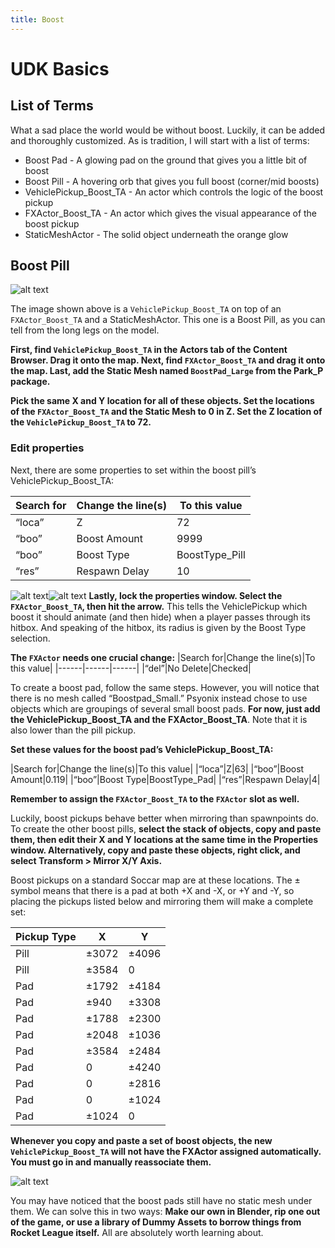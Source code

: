 ```yaml
---
title: Boost
---
```

# UDK Basics

## List of Terms

What a sad place the world would be without boost. Luckily, it can be added and thoroughly customized. As is tradition, I will start with a list of terms:

* Boost Pad - A glowing pad on the ground that gives you a little bit of boost
* Boost Pill - A hovering orb that gives you full boost (corner/mid boosts)
* VehiclePickup_Boost_TA - An actor which controls the logic of the boost pickup
* FXActor_Boost_TA - An actor which gives the visual appearance of the boost pickup
* StaticMeshActor - The solid object underneath the orange glow

## Boost Pill

![alt text](~@images/UDK/basics/image143.png "I wish it looked like this in game")

The image shown above is a `VehiclePickup_Boost_TA` on top of an `FXActor_Boost_TA` and a StaticMeshActor. This one is a Boost Pill, as you can tell from the long legs on the model.

**First, find `VehiclePickup_Boost_TA` in the Actors tab of the Content Browser. Drag it onto the map. Next, find `FXActor_Boost_TA` and drag it onto the map. Last, add the Static Mesh named `BoostPad_Large` from the Park_P package.**

**Pick the same X and Y location for all of these objects. Set the locations of the `FXActor_Boost_TA` and the Static Mesh to 0 in Z. Set the Z location of the `VehiclePickup_Boost_TA` to 72.**

### Edit properties

Next, there are some properties to set within the boost pill’s VehiclePickup_Boost_TA:

|Search for|Change the line(s)|To this value|
|------|------|------|
|“loca”| Z | 72 |
|“boo” |Boost Amount| 9999|
|“boo” | Boost Type| BoostType_Pill|
|“res” |Respawn Delay|10|

![alt text](~@images/UDK/basics/image21.png)![alt text](~@images/UDK/basics/image48.png)
**Lastly, lock the properties window. Select the `FXActor_Boost_TA`, then hit the arrow.** This tells the VehiclePickup which boost it should animate (and then hide) when a player passes through its hitbox. And speaking of the hitbox, its radius is given by the Boost Type selection.

**The `FXActor` needs one crucial change:**
|Search for|Change the line(s)|To this value|
|------|------|------|
|“del”|No Delete|Checked|

To create a boost pad, follow the same steps. However, you will notice that there is no mesh called “Boostpad_Small.” Psyonix instead chose to use objects which are groupings of several small boost pads. **For now, just add the VehiclePickup_Boost_TA and the FXActor_Boost_TA**. Note that it is also lower than the pill pickup.


**Set these values for the boost pad’s VehiclePickup_Boost_TA:**

|Search for|Change the line(s)|To this value|
|“loca”|Z|63|
|“boo”|Boost Amount|0.119|
|“boo”|Boost Type|BoostType_Pad|
|“res”|Respawn Delay|4|

**Remember to assign the `FXActor_Boost_TA` to the `FXActor` slot as well.**


Luckily, boost pickups behave better when mirroring than spawnpoints do. To create the other boost pills, **select the stack of objects, copy and paste them, then edit their X and Y locations at the same time in the Properties window. Alternatively, copy and paste these objects, right click, and select Transform > Mirror X/Y Axis.**


Boost pickups on a standard Soccar map are at these locations. The ± symbol means that there is a pad at both +X and -X, or +Y and -Y, so placing the pickups listed below and mirroring them will make a complete set:

|Pickup Type|X|Y|
|------|------|------|
|Pill|±3072|±4096|
|Pill|±3584|0|
|Pad|±1792|±4184|
|Pad|±940|±3308|
|Pad|±1788|±2300|
|Pad|±2048|±1036|
|Pad|±3584|±2484|
|Pad|0|±4240|
|Pad|0|±2816|
|Pad|0|±1024|
|Pad|±1024|0|

**Whenever you copy and paste a set of boost objects, the new `VehiclePickup_Boost_TA` will not have the FXActor assigned automatically. You must go in and manually reassociate them.**

![alt text](~@images/UDK/basics/image142.png "A heart in a box (see it?)")

You may have noticed that the boost pads still have no static mesh under them. We can solve this in two ways: **Make our own in Blender, rip one out of the game, or use a library of Dummy Assets to borrow things from Rocket League itself.** All are absolutely worth learning about.